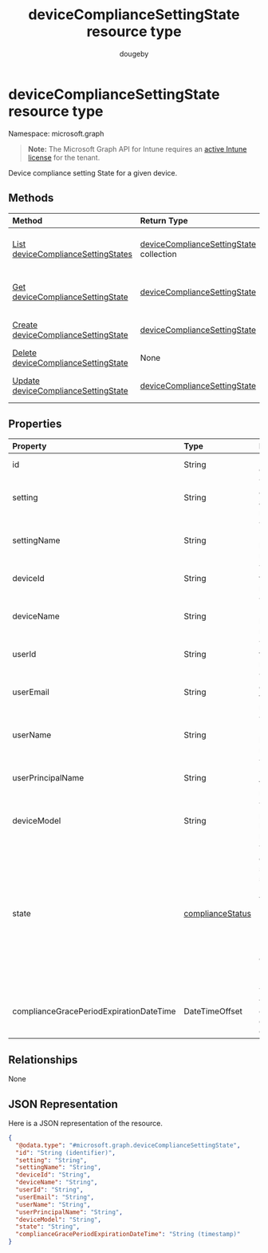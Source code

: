 ﻿---
title: "deviceComplianceSettingState resource type"
description: "Device compliance setting State for a given device."
author: "dougeby"
localization_priority: Normal
ms.prod: "intune"
doc_type: resourcePageType
---

# deviceComplianceSettingState resource type

Namespace: microsoft.graph

> **Note:** The Microsoft Graph API for Intune requires an [active Intune license](https://go.microsoft.com/fwlink/?linkid=839381) for the tenant.

Device compliance setting State for a given device.

## Methods

| Method                                                                                                   | Return Type                                                                                                 | Description                                                                                                                                        |
| :------------------------------------------------------------------------------------------------------- | :---------------------------------------------------------------------------------------------------------- | :------------------------------------------------------------------------------------------------------------------------------------------------- |
| [List deviceComplianceSettingStates](../api/intune-deviceconfig-devicecompliancesettingstate-list.md)    | [deviceComplianceSettingState](../resources/intune-deviceconfig-devicecompliancesettingstate.md) collection | List properties and relationships of the [deviceComplianceSettingState](../resources/intune-deviceconfig-devicecompliancesettingstate.md) objects. |
| [Get deviceComplianceSettingState](../api/intune-deviceconfig-devicecompliancesettingstate-get.md)       | [deviceComplianceSettingState](../resources/intune-deviceconfig-devicecompliancesettingstate.md)            | Read properties and relationships of the [deviceComplianceSettingState](../resources/intune-deviceconfig-devicecompliancesettingstate.md) object.  |
| [Create deviceComplianceSettingState](../api/intune-deviceconfig-devicecompliancesettingstate-create.md) | [deviceComplianceSettingState](../resources/intune-deviceconfig-devicecompliancesettingstate.md)            | Create a new [deviceComplianceSettingState](../resources/intune-deviceconfig-devicecompliancesettingstate.md) object.                              |
| [Delete deviceComplianceSettingState](../api/intune-deviceconfig-devicecompliancesettingstate-delete.md) | None                                                                                                        | Deletes a [deviceComplianceSettingState](../resources/intune-deviceconfig-devicecompliancesettingstate.md).                                        |
| [Update deviceComplianceSettingState](../api/intune-deviceconfig-devicecompliancesettingstate-update.md) | [deviceComplianceSettingState](../resources/intune-deviceconfig-devicecompliancesettingstate.md)            | Update the properties of a [deviceComplianceSettingState](../resources/intune-deviceconfig-devicecompliancesettingstate.md) object.                |

## Properties

| Property                                | Type                                                               | Description                                                                                                                                                          |
| :-------------------------------------- | :----------------------------------------------------------------- | :------------------------------------------------------------------------------------------------------------------------------------------------------------------- |
| id                                      | String                                                             | Key of the entity                                                                                                                                                    |
| setting                                 | String                                                             | The setting class name and property name.                                                                                                                            |
| settingName                             | String                                                             | The Setting Name that is being reported                                                                                                                              |
| deviceId                                | String                                                             | The Device Id that is being reported                                                                                                                                 |
| deviceName                              | String                                                             | The Device Name that is being reported                                                                                                                               |
| userId                                  | String                                                             | The user Id that is being reported                                                                                                                                   |
| userEmail                               | String                                                             | The User email address that is being reported                                                                                                                        |
| userName                                | String                                                             | The User Name that is being reported                                                                                                                                 |
| userPrincipalName                       | String                                                             | The User PrincipalName that is being reported                                                                                                                        |
| deviceModel                             | String                                                             | The device model that is being reported                                                                                                                              |
| state                                   | [complianceStatus](../resources/intune-shared-compliancestatus.md) | The compliance state of the setting. Possible values are: `unknown`, `notApplicable`, `compliant`, `remediated`, `nonCompliant`, `error`, `conflict`, `notAssigned`. |
| complianceGracePeriodExpirationDateTime | DateTimeOffset                                                     | The DateTime when device compliance grace period expires                                                                                                             |

## Relationships

None

## JSON Representation

Here is a JSON representation of the resource.

<!-- {
  "blockType": "resource",
  "keyProperty": "id",
  "@odata.type": "microsoft.graph.deviceComplianceSettingState"
}
-->

```json
{
  "@odata.type": "#microsoft.graph.deviceComplianceSettingState",
  "id": "String (identifier)",
  "setting": "String",
  "settingName": "String",
  "deviceId": "String",
  "deviceName": "String",
  "userId": "String",
  "userEmail": "String",
  "userName": "String",
  "userPrincipalName": "String",
  "deviceModel": "String",
  "state": "String",
  "complianceGracePeriodExpirationDateTime": "String (timestamp)"
}
```

